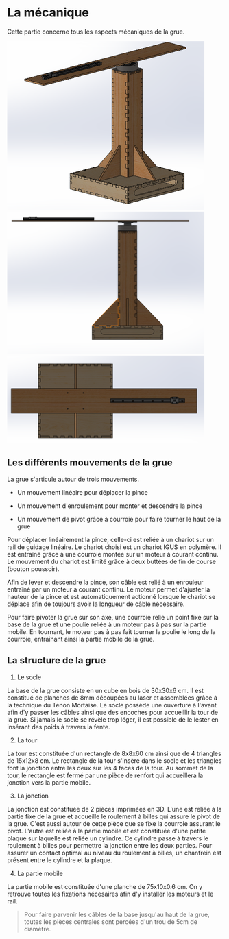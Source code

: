 # La mécanique #

Cette partie concerne tous les aspects mécaniques de la grue.

<img src="https://github.com/Brautantoine/gr-iut/blob/master/CAO/MECA/Ressource/Screen/preview_angle.PNG" alt="drawing" width="460"/>
<img src="https://github.com/Brautantoine/gr-iut/blob/master/CAO/MECA/Ressource/Screen/preview_front.PNG" alt="drawing" width="460"/>
<img src="https://github.com/Brautantoine/gr-iut/blob/master/CAO/MECA/Ressource/Screen/preview_top.PNG" alt="drawing" width="460"/>

## Les différents mouvements de la grue ##

La grue s'articule autour de trois mouvements.

* Un mouvement linéaire pour déplacer la pince

* Un mouvement d'enroulement pour monter et descendre la pince

* Un mouvement de pivot grâce à courroie pour faire tourner le haut de la grue

Pour déplacer linéairement la pince, celle-ci est reliée à un chariot sur un rail de guidage linéaire. Le chariot choisi est un chariot IGUS en polymère. Il est entraîné grâce à une courroie montée sur un moteur à courant continu. Le mouvement du chariot est limité grâce à deux buttées de fin de course (bouton poussoir).

Afin de lever et descendre la pince, son câble est relié à un enrouleur entraîné par un moteur à courant continu. Le moteur permet d'ajuster la hauteur de la pince et est automatiquement actionné lorsque le chariot se déplace afin de toujours avoir la longueur de câble nécessaire.

Pour faire pivoter la grue sur son axe, une courroie relie un point fixe sur la base de la grue et une poulie reliée à un moteur pas à pas sur la partie mobile. En tournant, le moteur pas à pas fait tourner la poulie le long de la courroie, entraînant ainsi la partie mobile de la grue.

## La structure de la grue ##

1. Le socle

La base de la grue consiste en un cube en bois de 30x30x6 cm. Il est constitué de planches de 8mm découpées au laser et assemblées grâce à la technique du Tenon Mortaise. Le socle possède une ouverture à l'avant afin d'y passer les câbles ainsi que des encoches pour accueillir la tour de la grue. Si jamais le socle se révèle trop léger, il est possible de le lester en insérant des poids à travers la fente.

2. La tour

La tour est constituée d'un rectangle de 8x8x60 cm ainsi que de 4 triangles de 15x12x8 cm. Le rectangle de la tour s'insère dans le socle et les triangles font la jonction entre les deux sur les 4 faces de la tour. Au sommet de la tour, le rectangle est fermé par une pièce de renfort qui accueillera la jonction vers la partie mobile.

3. La jonction

La jonction est constituée de 2 pièces imprimées en 3D. L'une est reliée à la partie fixe de la grue et accueille le roulement à billes qui assure le pivot de la grue. C'est aussi autour de cette pièce que se fixe la courroie assurant le pivot. L'autre est reliée à la partie mobile et est constituée d'une petite plaque sur laquelle est reliée un cylindre. Ce cylindre passe à travers le roulement à billes pour permettre la jonction entre les deux parties. Pour assurer un contact optimal au niveau du roulement à billes, un chanfrein est présent entre le cylindre et la plaque.

4. La partie mobile

La partie mobile est constituée d'une planche de 75x10x0.6 cm. On y retrouve toutes les fixations nécesaires afin d'y installer les moteurs et le rail.

>Pour faire parvenir les câbles de la base jusqu'au haut de la grue, toutes les pièces centrales sont percées d'un trou de 5cm de diamètre.
